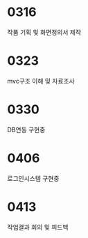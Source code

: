 # 0316
작품 기획 및 화면정의서 제작
# 0323
mvc구조 이해 및 자료조사
# 0330
DB연동 구현중
# 0406
로그인시스템 구현중
# 0413
작업결과 회의 및 피드백
